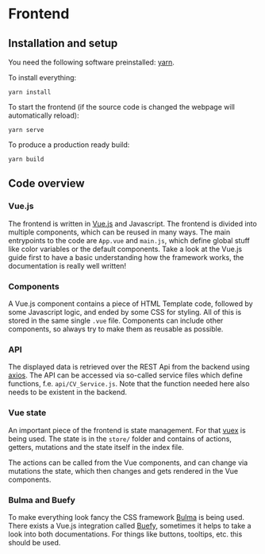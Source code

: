 # Frontend
## Installation and setup
You need the following software preinstalled: [yarn](https://yarnpkg.com/).

To install everything:

```
yarn install
```

To start the frontend (if the source code is changed the webpage will automatically reload):

```
yarn serve
```

To produce a production ready build:
```
yarn build
```
## Code overview
### Vue.js
The frontend is written in [Vue.js](https://vuejs.org/v2/guide/) and Javascript.
The frontend is divided into multiple components, which can be reused in many ways.
The main entrypoints to the code are `App.vue` and `main.js`, which define global stuff like color variables or the default components.
Take a look at the Vue.js guide first to have a basic understanding how the framework works, the documentation is really well written!

### Components
A Vue.js component contains a piece of HTML Template code, followed by some Javascript logic, and ended by some CSS for styling.
All of this is stored in the same single `.vue` file.
Components can include other components, so always try to make them as reusable as possible.

### API
The displayed data is retrieved over the REST Api from the backend using [axios](https://github.com/axios/axios).
The API can be accessed via so-called service files which define functions, f.e. `api/CV_Service.js`.
Note that the function needed here also needs to be existent in the backend.

### Vue state
An important piece of the frontend is state management.
For that [vuex](https://vuex.vuejs.org/) is being used.
The state is in the `store/` folder and contains of actions, getters, mutations and the state itself in the index file.

The actions can be called from the Vue components, and can change via mutations the state, which then changes and gets rendered in the Vue components.

### Bulma and Buefy
To make everything look fancy the CSS framework [Bulma](https://bulma.io/) is being used.
There exists a Vue.js integration called [Buefy](https://buefy.org/), sometimes it helps to take a look into both documentations.
For things like buttons, tooltips, etc. this should be used.
